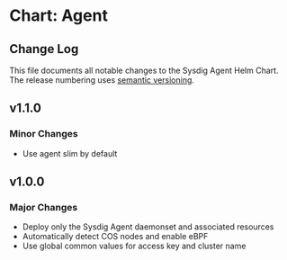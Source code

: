 # Chart: Agent

## Change Log

This file documents all notable changes to the Sysdig Agent Helm Chart. The release numbering uses [semantic versioning](http://semver.org).

## v1.1.0

### Minor Changes

* Use agent slim by default

## v1.0.0

### Major Changes

* Deploy only the Sysdig Agent daemonset and associated resources
* Automatically detect COS nodes and enable eBPF
* Use global common values for access key and cluster name
